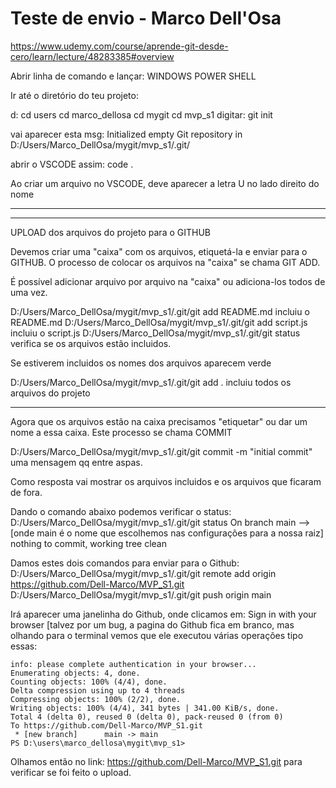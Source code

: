 # Teste de envio - Marco Dell'Osa
https://www.udemy.com/course/aprende-git-desde-cero/learn/lecture/48283385#overview

Abrir linha de comando e lançar: WINDOWS POWER SHELL

Ir até o diretório do teu projeto:

d:
cd users
cd marco_dellosa
cd mygit
cd mvp_s1
digitar: git init

vai aparecer esta msg: 
Initialized empty Git repository in D:/Users/Marco_DellOsa/mygit/mvp_s1/.git/

abrir o VSCODE assim: code .

Ao criar um arquivo no VSCODE, deve aparecer a letra U no lado direito do nome

-----------------------------------------------------------------------------------------
-----------------------------------------------------------------------------------------
UPLOAD dos arquivos do projeto para o GITHUB

Devemos criar uma "caixa" com os arquivos, etiquetá-la e enviar para o GITHUB.
O processo de colocar os arquivos na "caixa" se chama GIT ADD.

É possível adicionar arquivo por arquivo na "caixa" ou adiciona-los todos de uma vez.


D:/Users/Marco_DellOsa/mygit/mvp_s1/.git/git add README.md	incluiu o README.md
D:/Users/Marco_DellOsa/mygit/mvp_s1/.git/git add script.js	incluiu o script.js
D:/Users/Marco_DellOsa/mygit/mvp_s1/.git/git status		verifica se os arquivos estão incluidos.

Se estiverem incluidos os nomes dos arquivos aparecem verde

D:/Users/Marco_DellOsa/mygit/mvp_s1/.git/git add .		incluiu todos os arquivos do projeto

--------------------
Agora que os arquivos estão na caixa precisamos "etiquetar" ou dar um nome a essa caixa. Este processo se chama COMMIT

D:/Users/Marco_DellOsa/mygit/mvp_s1/.git/git commit -m "initial commit"   uma mensagem qq entre aspas.

Como resposta vai mostrar os arquivos incluidos e
os arquivos que ficaram de fora.

Dando o comando abaixo podemos verificar o status:
D:/Users/Marco_DellOsa/mygit/mvp_s1/.git/git status
On branch main				--> [onde main é o nome que escolhemos nas configurações para a nossa raiz]
nothing to commit, working tree clean

Damos estes dois comandos para enviar para o Github:
D:/Users/Marco_DellOsa/mygit/mvp_s1/.git/git remote add origin https://github.com/Dell-Marco/MVP_S1.git
D:/Users/Marco_DellOsa/mygit/mvp_s1/.git/git push origin main

Irá aparecer uma janelinha do Github, onde clicamos em: Sign in with your browser
[talvez por um bug, a pagina do Github fica em branco, 
mas olhando para o terminal vemos que ele executou várias operações tipo essas:

	info: please complete authentication in your browser...
	Enumerating objects: 4, done.
	Counting objects: 100% (4/4), done.
	Delta compression using up to 4 threads
	Compressing objects: 100% (2/2), done.
	Writing objects: 100% (4/4), 341 bytes | 341.00 KiB/s, done.
	Total 4 (delta 0), reused 0 (delta 0), pack-reused 0 (from 0)
	To https://github.com/Dell-Marco/MVP_S1.git
	 * [new branch]      main -> main
	PS D:\users\marco_dellosa\mygit\mvp_s1>



Olhamos então no link: https://github.com/Dell-Marco/MVP_S1.git
para verificar se foi feito o upload.
